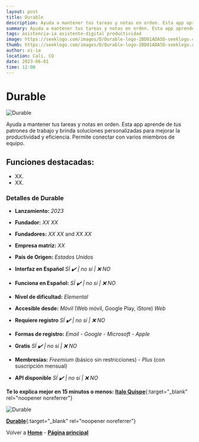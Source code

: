 ```yaml
---
layout: post
title: Durable
description: Ayuda a mantener tus tareas y notas en orden. Esta app aprende de tus patrones de trabajo y brinda soluciones personalizadas para mejorar la productividad y eficiencia.
summary: Ayuda a mantener tus tareas y notas en orden. Esta app aprende de tus patrones de trabajo y brinda soluciones personalizadas para mejorar la productividad y eficiencia. Permite conectar con varios miembros de equipo.
tags: asistencia-ia asistente-digital productividad
image: https://seeklogo.com/images/D/Durable-logo-2BD81ADA5D-seeklogo.com.png
thumb: https://seeklogo.com/images/D/Durable-logo-2BD81ADA5D-seeklogo.com.png
author: oi-ia
location: Cali, CO
date: 2023-06-01
time: 12:00
---
```


# Durable

![Durable](https://seeklogo.com/images/D/Durable-logo-2BD81ADA5D-seeklogo.com.png)

Ayuda a mantener tus tareas y notas en orden. Esta app aprende de tus patrones de trabajo y brinda soluciones personalizadas para mejorar la productividad y eficiencia. Permite conectar con varios miembros de equipo.

## Funciones destacadas:

- XX.
- XX.

### Detalles de Durable

- **Lanzamiento:**
  _2023_

- **Fundador:**
  _XX XX_
- **Fundadores:**
  _XX XX_ and _XX XX_

- **Empresa matriz:**
  _XX_

- **País de Origen:**
  _Estados Unidos_

- **Interfaz en Español**
  _SÍ ✔️ | no_
  _sí | ❌ NO_

- **Funciona en Español:**
  _SÍ ✔️ | no_
  _sí | ❌ NO_

- **Nivel de dificultad:**
  _Elemental_

- **Accesible desde:**
  _Móvil_ (Web móvil, Google Play, iStore)
  _Web_

- **Requiere registro**
  _SÍ ✔️ | no_
  _sí | ❌ NO_

- **Formas de registro:**
  _Email_ - _Google_ - _Microsoft_ - _Apple_

- **Gratis**
  _SÍ ✔️ | no_
  _sí | ❌ NO_

- **Membresías:**
  _Freemium_ (básico sin restricciones) - _Plus_ (con suscripción mensual)

- **API disponible**
  _SÍ ✔️ | no_
  _sí | ❌ NO_

**Te lo explica mejor en 15 minutos o menos:**
[**Italo Quispe**](https://www.youtube.com/watch?v=1QU6iKeSot0){:target="\_blank" rel="noopener noreferrer"}

![Durable](https://seeklogo.com/images/D/Durable-logo-2BD81ADA5D-seeklogo.com.png)

[**Durable**](https://es.durable.co/){:target="\_blank" rel="noopener noreferrer"}

Volver a [**Home**](https://lucfreelance.github.io/board/) -
[**Página principal**](https://oportunidadesilimitadas.com)
